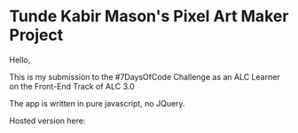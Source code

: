 # Tunde Kabir Mason's Pixel Art Maker Project

Hello, 

This is my submission to the #7DaysOfCode Challenge as an ALC Learner on the Front-End Track of ALC 3.0

The app is written in pure javascript, no JQuery.


Hosted version here: 





